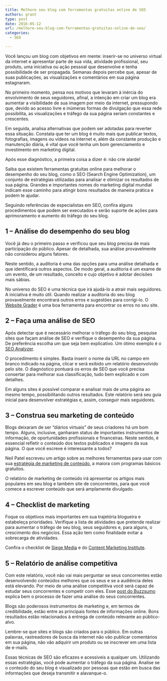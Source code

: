 ```yaml
---
title: Melhore seu blog com ferramentas gratuitas online de SEO
authors: grant
type: post
date: 2016-05-12
url: /melhore-seu-blog-com-ferramentas-gratuitas-online-de-seo/
categories:
  - SEO

---
```

Você lançou um blog com objetivos em mente: inserir-se no universo virtual da internet e apresentar parte de sua vida, atividade profissional, seu produto, uma iniciativa ou ação pessoal que desenvolve e tenha possibilidade de ser propagada. Semanas depois percebe que, apesar de suas publicações, as visualizações e comentários em sua página estagnaram.

No primeiro momento, pensa nos motivos que levaram à inércia do envolvimento de seus seguidores, afinal, a intenção em criar um blog era aumentar a visibilidade de sua imagem por meio da internet, pressupondo que, devido ao acesso livre e inúmeras formas de divulgação que essa rede possibilita, as visualizações e tráfego da sua página seriam constantes e crescentes.

Em seguida, analisa alternativas que podem ser adotadas para reverter essa situação. Constata que ter um blog é muito mais que publicar textos, fotografias, imagens ou vídeos na internet e, além da constante produção e manutenção diária, é vital que você tenha um bom gerenciamento e investimento em marketing digital.

Após esse diagnóstico, a primeira coisa a dizer é: não crie alarde!

Saiba que existem ferramentas gratuitas online para melhorar o desempenho do seu blog, como o SEO (Search Engine Optimization), um conjunto de estratégias utilizadas para analisar e otimizar os resultados de sua página. Grandes e importantes nomes do marketing digital mundial indicam esse caminho para atingir bons resultados de maneira prática e podem te ajudar.

Seguindo referências de especialistas em SEO, confira alguns procedimentos que podem ser executados e serão suporte de ações para aprimoramento e aumento do tráfego do seu blog.

## 1 &#8211; Análise do desempenho do seu blog

Você já deu o primeiro passo e verificou que seu blog precisa de mais participação do público. Apesar de detalhada, sua análise provavelmente não considerou alguns fatores.

Neste sentido, a auditoria é uma das opções para uma análise detalhada e que identificará outros aspectos. De modo geral, a auditoria é um exame de um evento, de um resultado, conceito e cujo objetivo é adotar decisões mais sábias.

No universo do SEO é uma técnica que irá ajudá-lo a atrair mais seguidores. A iniciativa é muito útil. Quando realizar a auditoria do seu blog provavelmente encontrará outros erros e sugestões para corrigi-lo. O [Website Grader][1] é uma boa ferramenta para encontrar os erros no seu site.

## 2 &#8211; Faça uma análise de SEO

Após detectar que é necessário melhorar o tráfego do seu blog, pesquise sites que façam análise de SEO e verifique o desempenho da sua página. De preferência escolha um que seja bem explicativo. Um ótimo exemplo é o [SEO Analyzer][2].

O procedimento é simples. Basta inserir o nome da URL no campo em branco indicado na página, clicar e será exibido um relatório desenvolvido pelo site. O diagnóstico pontuará os erros de SEO que você precisa consertar para melhorar sua classificação, tudo bem explicado e com detalhes.

Em alguns sites é possível comparar e analisar mais de uma página ao mesmo tempo, possibilitando outros resultados. Este relatório será seu guia inicial para desenvolver estratégias e, assim, conseguir mais seguidores.

## 3 &#8211; Construa seu marketing de conteúdo

Blogs deixaram de ser “diários virtuais” de seus criadores há um bom tempo. Alguns, inclusive, ganharam status de importantes instrumentos de informação, de oportunidades profissionais e financeiras. Neste sentido, é essencial refletir o conteúdo dos textos publicados e imagens da sua página. O que você escreve é interessante a todos?

Neil Patel escreveu um artigo sobre as melhores ferramentas para usar com sua [estratégia de marketing de conteúdo][3], a maiora com programas básicos gratuitos.

O relatório de marketing de conteúdo irá apresentar os artigos mais populares em seu blog e também site de concorrentes, para que você comece a escrever conteúdo que será amplamente divulgado.

## 4 &#8211; Checklist de marketing

Foque os objetivos mais importantes em sua trajetória blogueira e estabeleça prioridades. Verifique a lista de atividades que pretende realizar para aumentar o tráfego de seu blog, seus seguidores e, para alguns, o crescimento dos negócios. Essa ação tem como finalidade evitar a sobrecarga de atividades.

Confira o checklist de [Siege Media][4] e do [Content Marketing Institute][5].

## 5 &#8211; Relatório de análise competitiva

Com este relatório, você não vai mais perguntar se seus concorrentes estão desenvolvendo conteúdos melhores que os seus e se a audiência deles está elevando. Por meio de uma análise competitiva você será capaz de estudar seus concorrentes e competir com eles. Esse [post do Buzzsumo][6] explica bem o processo de fazer uma análise do seus concorrentes.

Blogs são poderosos instrumentos de marketing e, em termos de credibilidade, estão entre as principais fontes de informações online. Bons resultados estão relacionados à entrega de conteúdo relevante ao público-alvo.

Lembre-se que sites e blogs são criados para o público. Em outras palavras, rastreadores de busca da internet não vão publicar comentários em sua página, não vão adquirir um produto ou se inscrever em uma lista de e-mails.

Essas técnicas de SEO são eficazes e acessíveis a qualquer um. Utilizando essas estratégias, você pode aumentar o tráfego da sua página. Analise se o conteúdo do seu blog é visualizado por pessoas que estão em busca das informações que deseja transmitir e alavanque-o.

 [1]: https://website.grader.com/
 [2]: https://neilpatel.com/br/seo-analyzer/
 [3]: https://neilpatel.com/br/2016/02/25/23-otimas-ferramentas-para-blog-que-todos-os-profissionais-de-marketing-de-conteudo-estao-usando/
 [4]: https://www.siegemedia.com/content-marketing-checklist
 [5]: https://contentmarketinginstitute.com/2016/01/checklists-templates-guides/
 [6]: https://buzzsumo.com/blog/5-steps-track-competitor-content-buzzsumo-case-study/
